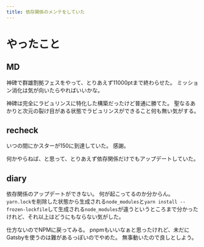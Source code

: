 ```yaml
---
title: 依存関係のメンテをしていた
---
```


# やったこと

## MD

神碑で群雄割拠フェスをやって、とりあえず11000ptまで終わらせた。
ミッション消化は気が向いたらやればいいかな。

神碑は完全にラビュリンスに特化した構築だったけど普通に勝てた。
聖なるあかりと次元の裂け目がある状態でラビュリンスができること何も無い気がする。

## recheck

いつの間にかスターが150に到達していた。
感謝。

何かやらねば、と思って、とりあえず依存関係だけでもアップデートしていた。

## diary

依存関係のアップデートができない。
何が起こってるのか分からん。
`yarn.lock`を削除した状態から生成される`node_modules`と`yarn install --frozen-lockfile`して生成される`node_modules`が違うというところまで分かったけれど、それ以上はどうにもならない気がした。

仕方ないのでNPMに戻ってみる。
pnpmもいいなぁと思ったけれど、未だにGatsbyを使うのは難があるっぽいのでやめた。
無事動いたので良しとしよう。
